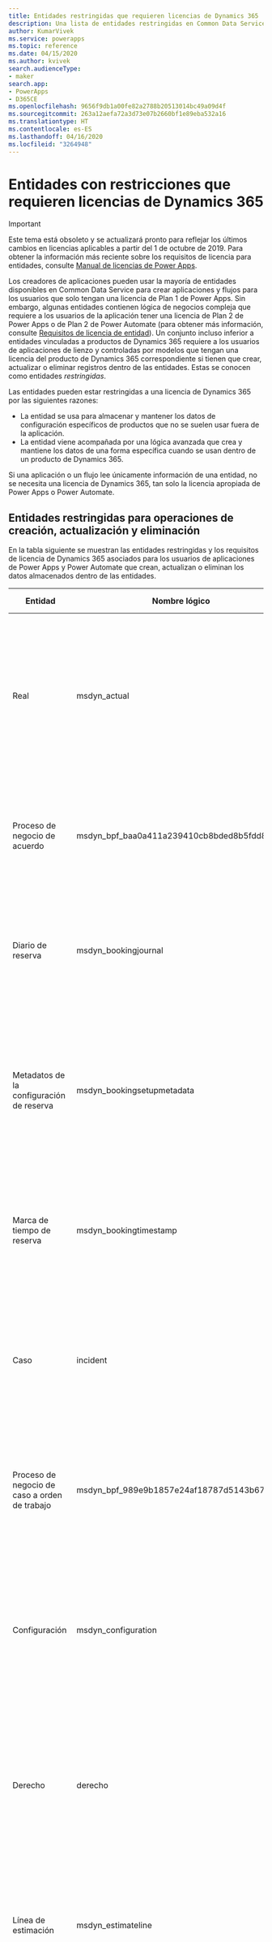 ```yaml
---
title: Entidades restringidas que requieren licencias de Dynamics 365 | Microsoft Docs
description: Una lista de entidades restringidas en Common Data Service que requieren licencias de Dynamics 365.
author: KumarVivek
ms.service: powerapps
ms.topic: reference
ms.date: 04/15/2020
ms.author: kvivek
search.audienceType:
- maker
search.app:
- PowerApps
- D365CE
ms.openlocfilehash: 9656f9db1a00fe82a2788b20513014bc49a09d4f
ms.sourcegitcommit: 263a12aefa72a3d73e07b2660bf1e89eba532a16
ms.translationtype: HT
ms.contentlocale: es-ES
ms.lasthandoff: 04/16/2020
ms.locfileid: "3264948"
---
```

# <a name="restricted-entities-requiring-dynamics-365-licenses"></a>Entidades con restricciones que requieren licencias de Dynamics 365

> [!IMPORTANT]
> Este tema está obsoleto y se actualizará pronto para reflejar los últimos cambios en licencias aplicables a partir del 1 de octubre de 2019. Para obtener la información más reciente sobre los requisitos de licencia para entidades, consulte [Manual de licencias de Power Apps](https://go.microsoft.com/fwlink/p/?linkid=2085130).

Los creadores de aplicaciones pueden usar la mayoría de entidades disponibles en Common Data Service para crear aplicaciones y flujos para los usuarios que solo tengan una licencia de Plan 1 de Power Apps. Sin embargo, algunas entidades contienen lógica de negocios compleja que requiere a los usuarios de la aplicación tener una licencia de Plan 2 de Power Apps o de Plan 2 de Power Automate (para obtener más información, consulte [Requisitos de licencia de entidad](data-platform-entity-licenses.md)). Un conjunto incluso inferior a entidades vinculadas a productos de Dynamics 365 requiere a los usuarios de aplicaciones de lienzo y controladas por modelos que tengan una licencia del producto de Dynamics 365 correspondiente si tienen que crear, actualizar o eliminar registros dentro de las entidades. Estas se conocen como entidades *restringidas*.

Las entidades pueden estar restringidas a una licencia de Dynamics 365 por las siguientes razones:

* La entidad se usa para almacenar y mantener los datos de configuración específicos de productos que no se suelen usar fuera de la aplicación.
* La entidad viene acompañada por una lógica avanzada que crea y mantiene los datos de una forma específica cuando se usan dentro de un producto de Dynamics 365.

Si una aplicación o un flujo lee únicamente información de una entidad, no se necesita una licencia de Dynamics 365, tan solo la licencia apropiada de Power Apps o Power Automate. 

## <a name="restricted-entities-for-create-update-and-delete-operations"></a>Entidades restringidas para operaciones de creación, actualización y eliminación
En la tabla siguiente se muestran las entidades restringidas y los requisitos de licencia de Dynamics 365 asociados para los usuarios de aplicaciones de Power Apps y Power Automate que crean, actualizan o eliminan los datos almacenados dentro de las entidades. 

|Entidad  |Nombre lógico  |Licencia necesaria  |
|---------|---------|---------|
Real |msdyn_actual |Dynamics 365 for Field Service <br> **o** Dynamics 365 for Project Service Automation<br>**o** plan de Dynamics 365 Customer Engagement <br> **o** plan de Dynamics 365
Proceso de negocio de acuerdo |msdyn_bpf_baa0a411a239410cb8bded8b5fdd88e3 |Dynamics 365 for Field Service<br>**o** plan de Dynamics 365 Customer Engagement <br> **o** plan de Dynamics 365
Diario de reserva | msdyn_bookingjournal|Dynamics 365 for Field Service<br>**o** plan de Dynamics 365 Customer Engagement <br> **o** plan de Dynamics 365
Metadatos de la configuración de reserva | msdyn_bookingsetupmetadata|Dynamics 365 for Field Service <br> **o** Dynamics 365 for Project Service Automation<br>**o** plan de Dynamics 365 Customer Engagement <br> **o** plan de Dynamics 365
Marca de tiempo de reserva | msdyn_bookingtimestamp|Dynamics 365 for Field Service<br>**o** plan de Dynamics 365 Customer Engagement <br> **o** plan de Dynamics 365
Caso | incident | Dynamics 365 for Customer Service, Enterprise edition <br>**o** plan de Dynamics 365 Customer Engagement <br> **o** plan de Dynamics 365
Proceso de negocio de caso a orden de trabajo |msdyn_bpf_989e9b1857e24af18787d5143b67523b |Dynamics 365 for Field Service<br>**o** plan de Dynamics 365 Customer Engagement <br> **o** plan de Dynamics 365
Configuración |msdyn_configuration |Dynamics 365 for Field Service <br> **o** Dynamics 365 for Project Service Automation<br>**o** plan de Dynamics 365 Customer Engagement <br> **o** plan de Dynamics 365
Derecho | derecho | Dynamics 365 for Customer Service, Enterprise edition <br>**o** plan de Dynamics 365 Customer Engagement <br> **o** plan de Dynamics 365
Línea de estimación|msdyn_estimateline|Dynamics 365 for Project Service Automation<br>**o** plan de Dynamics 365 Customer Engagement <br> **o** plan de Dynamics 365
Estimación|msdyn_estimate |Dynamics 365 for Project Service Automation<br>**o** plan de Dynamics 365 Customer Engagement <br> **o** plan de Dynamics 365
Hecho|msdyn_fact |Dynamics 365 for Project Service Automation<br>**o** plan de Dynamics 365 Customer Engagement <br> **o** plan de Dynamics 365
Configuración de Field Service |msdyn_fieldservicesetting |Dynamics 365 for Field Service<br>**o** plan de Dynamics 365 Customer Engagement <br> **o** plan de Dynamics 365
Trabajo del sistema de Field Service |msdyn_fieldservicesystemjob |Dynamics 365 for Field Service<br>**o** plan de Dynamics 365 Customer Engagement <br> **o** plan de Dynamics 365
Objetivo | goal | Dynamics 365 for Sales Professional, <br>**o** Dynamics 365 for Sales, Enterprise edition, <br>**o** plan de Dynamics 365 Customer Engagement <br> **o** plan de Dynamics 365
Diario de inventario |msdyn_inventoryjournal |Dynamics 365 for Field Service<br>**o** plan de Dynamics 365 Customer Engagement <br> **o** plan de Dynamics 365
Proceso de factura |msdyn_bpf_d8f9dc7f099f44db9d641dd81fbd470d |Dynamics 365 for Project Service Automation<br>**o** plan de Dynamics 365 Customer Engagement <br> **o** plan de Dynamics 365
Recorrido | recorrido | Dynamics 365 for Marketing <br> **o** plan de Dynamics 365 Customer Engagement <br> **o** plan de Dynamics 365
Artículo de conocimientos | Artículo de conocimientos | Dynamics 365 for Customer Service, Enterprise edition <br>**o** plan de Dynamics 365 Customer Engagement <br> **o** plan de Dynamics 365
Unidad organizativa |msdyn_organizationalunit |Dynamics 365 for Field Service <br> **o** Dynamics 365 for Project Service Automation<br>**o** plan de Dynamics 365 Customer Engagement <br> **o** plan de Dynamics 365
Inventario de productos |msdyn_productinventory |Dynamics 365 for Field Service<br>**o** plan de Dynamics 365 Customer Engagement <br> **o** plan de Dynamics 365
Parámetro de proyecto|msdyn_projectparameter |Dynamics 365 for Project Service Automation<br>**o** plan de Dynamics 365 Customer Engagement <br> **o** plan de Dynamics 365
Fases del proyecto| msdyn_bpf_665e73aa18c247d886bfc50499c73b82|Dynamics 365 for Project Service Automation<br>**o** plan de Dynamics 365 Customer Engagement <br> **o** plan de Dynamics 365
Dependencia de tareas de proyecto|msdyn_projecttaskdependency |Dynamics 365 for Project Service Automation<br>**o** plan de Dynamics 365 Customer Engagement <br> **o** plan de Dynamics 365
Tarea de proyecto|msdyn_projecttask |Dynamics 365 for Project Service Automation<br>**o** plan de Dynamics 365 Customer Engagement <br> **o** plan de Dynamics 365
Miembro del equipo del proyecto|msdyn_projecteam |Dynamics 365 for Project Service Automation<br>**o** plan de Dynamics 365 Customer Engagement <br> **o** plan de Dynamics 365
Proceso de negocio de pedido de compra | msdyn_bpf_2c5fe86acc8b414b8322ae571000c799|Dynamics 365 for Field Service<br>**o** plan de Dynamics 365 Customer Engagement <br> **o** plan de Dynamics 365
Detalle de asignación de recursos (obsoleto)|msdyn_resourceassignmentdetail |Dynamics 365 for Project Service Automation<br>**o** plan de Dynamics 365 Customer Engagement <br> **o** plan de Dynamics 365
Asignación de recursos|msdyn_resourceassignment |Dynamics 365 for Project Service Automation<br>**o** plan de Dynamics 365 Customer Engagement <br> **o** plan de Dynamics 365
Restricción de recursos (obsoleto) |msdyn_workorderresourcerestriction | Dynamics 365 for Field Service<br>**o** plan de Dynamics 365 Customer Engagement <br> **o** plan de Dynamics 365
Conjunto de reglas de enrutamiento | routingrule | Dynamics 365 for Customer Service, Enterprise edition <br>**o** plan de Dynamics 365 Customer Engagement <br> **o** plan de Dynamics 365
Configuración del tablero de programación |msdyn_scheduleboardsetting |Dynamics 365 for Field Service <br> **o** Dynamics 365 for Project Service Automation<br>**o** plan de Dynamics 365 Customer Engagement <br> **o** plan de Dynamics 365
Parámetro de programación |msdyn_schedulingparameter |Dynamics 365 for Field Service <br> **o** Dynamics 365 for Project Service Automation<br>**o** plan de Dynamics 365 Customer Engagement <br> **o** plan de Dynamics 365
SLA| sla | Dynamics 365 for Customer Service, Enterprise edition <br>**o** plan de Dynamics 365 Customer Engagement <br> **o** plan de Dynamics 365
Configuración del programador de usuarios del sistema |msdyn_systemuserschedulersetting|Dynamics 365 for Field Service <br> **o** Dynamics 365 for Project Service Automation<br>**o** plan de Dynamics 365 Customer Engagement <br> **o** plan de Dynamics 365
Conexión de transacciones|msdyn_transactionconnection |Dynamics 365 for Project Service Automation<br>**o** plan de Dynamics 365 Customer Engagement <br> **o** plan de Dynamics 365
Origen de la transacción|msdyn_transactionorigin |Dynamics 365 for Project Service Automation<br>**o** plan de Dynamics 365 Customer Engagement <br> **o** plan de Dynamics 365
Tipo de transacción|msdyn_transactiontype |Dynamics 365 for Project Service Automation<br>**o** plan de Dynamics 365 Customer Engagement <br> **o** plan de Dynamics 365
Número único|msdyn_uniquenumber |Dynamics 365 for Field Service<br>**o** plan de Dynamics 365 Customer Engagement <br> **o** plan de Dynamics 365
Proceso de negocio de orden de trabajo |msdyn_bpf_d3d97bac8c294105840e99e37a9d1c39 |Dynamics 365 for Field Service<br>**o** plan de Dynamics 365 Customer Engagement <br> **o** plan de Dynamics 365
Cola de generación de detalles de orden de trabajo (obsoleta)|msdyn_workorderdetailsgenerationqueue |Dynamics 365 for Field Service<br>**o** plan de Dynamics 365 Customer Engagement <br> **o** plan de Dynamics 365

## <a name="licensing"></a>Licencias
Para obtener más información acerca de las licencias de Power Apps y Dynamics 365, consulte la página [Información general de las licencias](../../administrator/pricing-billing-skus.md).

